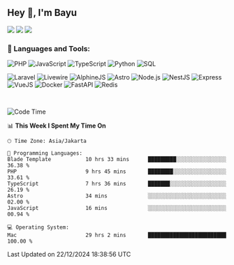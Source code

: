 ## Hey 👋, I'm Bayu 

<a href="mailto:bayurifkialgh@gmail.com" target="_blank"><img src="https://img.shields.io/badge/-Gmail-red?style=flat&logo=Gmail&logoColor=white"/></a>
<a href="https://t.me/bayurifkialgh" target="_blank"><img src="https://img.shields.io/badge/-Telegram-0077B5?style=flat&logo=Telegram&logoColor=white"/></a>
<a href="https://projects.co.id/public/browse_users/view/8d311e/bayurifkialgh" target="_blank"><img src="https://img.shields.io/badge/project.co.id-orange"/></a>


### 🔨 Languages and Tools:

![PHP](https://img.shields.io/badge/-PHP-000?&logo=PHP)
![JavaScript](https://img.shields.io/badge/-JavaScript-000?&logo=JavaScript)
![TypeScript](https://img.shields.io/badge/-TypeScript-000?&logo=TypeScript)
![Python](https://img.shields.io/badge/-Python-000?&logo=Python)
![SQL](https://img.shields.io/badge/-SQL-000?&logo=MySQL)

![Laravel](https://img.shields.io/badge/-Laravel-000?&logo=Laravel)
![Livewire](https://img.shields.io/badge/-Livewire-000?&logo=Livewire&logoColor=red)
![AlphineJS](https://img.shields.io/badge/-AlphineJS-000?&logo=alphine.js)
![Astro](https://img.shields.io/badge/-Astro-000?&logo=astro)
![Node.js](https://img.shields.io/badge/-Node.js-000?&logo=node.js)
![NestJS](https://img.shields.io/badge/-NestJS-000?&logo=nestjs&logoColor=red)
![Express](https://img.shields.io/badge/-Express.js-000?&logo=express.js)
![VueJS](https://img.shields.io/badge/-VueJS-000?&logo=vue.js)
![Docker](https://img.shields.io/badge/-Docker-000?&logo=Docker)
![FastAPI](https://img.shields.io/badge/-FastAPI-000?&logo=FastAPI)
![Redis](https://img.shields.io/badge/-Redis-000?&logo=Redis)

<br />

<!--START_SECTION:waka-->
![Code Time](http://img.shields.io/badge/Code%20Time-352%20hrs%205%20mins-blue)

📊 **This Week I Spent My Time On** 

```text
🕑︎ Time Zone: Asia/Jakarta

💬 Programming Languages: 
Blade Template           10 hrs 33 mins      █████████░░░░░░░░░░░░░░░░   36.38 % 
PHP                      9 hrs 45 mins       ████████░░░░░░░░░░░░░░░░░   33.61 % 
TypeScript               7 hrs 36 mins       ███████░░░░░░░░░░░░░░░░░░   26.19 % 
Astro                    34 mins             ░░░░░░░░░░░░░░░░░░░░░░░░░   02.00 % 
JavaScript               16 mins             ░░░░░░░░░░░░░░░░░░░░░░░░░   00.94 % 

💻 Operating System: 
Mac                      29 hrs 2 mins       █████████████████████████   100.00 % 
```


 Last Updated on 22/12/2024 18:38:56 UTC
<!--END_SECTION:waka-->
